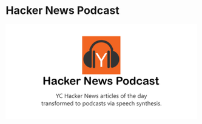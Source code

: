 # Hacker News Podcast

<p align="center"><a href="https://hacker-news-podcast.vercel.app" target="_blank"><img src=".\podcast-web\public\hacker-news-podcast-repo.png" /></a></p>

<!--
NOTES:

pushing image to heroku:
docker login --username=_ --password='MY_TOKEN' registry.heroku.com
docker tag synesthesiam/mozillatts registry.heroku.com/MY_APP_NAME/web
docker push registry.heroku.com/MY_APP_NAME/web

-->
